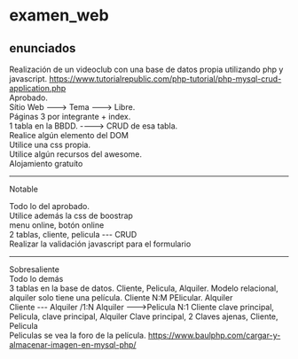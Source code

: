 # examen_web
## enunciados
Realización de un videoclub con una base de datos propia utilizando php y javascript.
https://www.tutorialrepublic.com/php-tutorial/php-mysql-crud-application.php      
Aprobado.      
Sítio Web ---> Tema ---> Libre.      
Páginas 3 por integrante + index.      
1 tabla en la BBDD. ----> CRUD de esa tabla.      
Realice algún elemento del DOM      
Utilice una css propia.      
Utilice algún recursos del awesome.      
Alojamiento gratuíto      

------
      
Notable      

Todo lo del aprobado.      
Utilice además la css de boostrap      
menu online, botón online      
2 tablas, cliente, pelicula --- CRUD      
Realizar la validación javascript para el formulario      

---
Sobresaliente      
Todo lo demás      
3 tablas en la base de datos. Cliente, Pelicula, Alquiler. Modelo relacional, alquiler solo tiene una película. Cliente N:M PElicular. Alquiler      
Cliente --- Alquiler /1:N Alquiler --->Pelicula N:1  Cliente clave principal, Pelicula, clave principal, Alquiler Clave principal, 2 Claves ajenas, Cliente, Pelicula      
Peliculas se vea la foro de la película. https://www.baulphp.com/cargar-y-almacenar-imagen-en-mysql-php/      
